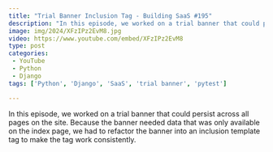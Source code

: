 ```yaml
---
title: "Trial Banner Inclusion Tag - Building SaaS #195"
description: "In this episode, we worked on a trial banner that could persist across all pages on the site. Because the banner needed data that was only available on the index page, we had to refactor the banner into an inclusion template tag to make the tag work consistently."
image: img/2024/XFzIPz2EvM8.jpg
video: https://www.youtube.com/embed/XFzIPz2EvM8
type: post
categories:
 - YouTube
 - Python
 - Django
tags: ['Python', 'Django', 'SaaS', 'trial banner', 'pytest']

---
```


In this episode, we worked on a trial banner that could persist across all pages on the site. Because the banner needed data that was only available on the index page, we had to refactor the banner into an inclusion template tag to make the tag work consistently.
